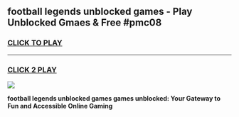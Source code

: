 
## football legends unblocked games - Play Unblocked Gmaes & Free #pmc08
<h3>
<a href="https://premium.freeplayer.one?title=football_legends_unblocked_games&ref=01M">CLICK TO PLAY</a></h3>
<hr>

<h3>
<a href="https://premium.freeplayer.one?title=football_legends_unblocked_games&ref=01M">CLICK 2 PLAY</a>
  
</h3>

<a href="https://premium.freeplayer.one?title=football_legends_unblocked_games&ref=01M"><img src="https://clearcache.store/games.png"></a>


**football legends unblocked games games unblocked: Your Gateway to Fun and Accessible Online Gaming**
